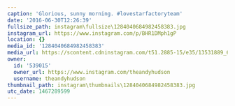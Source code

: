 ```yaml
---
caption: 'Glorious, sunny morning. #lovestarfactoryteam'
date: '2016-06-30T12:26:39'
fullsize_path: instagram\fullsize\1284040684982458383.jpg
instagram_url: https://www.instagram.com/p/BHR1DMph1gP
location: {}
media_id: '1284040684982458383'
media_url: https://scontent.cdninstagram.com/t51.2885-15/e35/13531889_645638352257072_1691113409_n.jpg?ig_cache_key=MTI4NDA0MDY4NDk4MjQ1ODM4Mw%3D%3D.2
owner:
  id: '539015'
  owner_url: https://www.instagram.com/theandyhudson
  username: theandyhudson
thumbnail_path: instagram\thumbnails\1284040684982458383.jpg
utc_date: 1467289599
---
```

